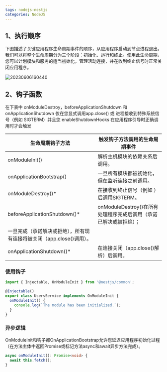 ```yaml
---
tags: nodejs-nestjs
categories: NodeJS
---
```


## 1、执行顺序
下图描述了关键应用程序生命周期事件的顺序，从应用程序启动到节点进程退出。我们可以将整个生命周期分为三个阶段：初始化、运行和终止。使用此生命周期，您可以计划模块和服务的适当初始化，管理活动连接，并在收到终止信号时正常关闭应用程序。

![20230606160440](http://s3.airtlab.com/blog/20230606160440.png)

## 2、钩子函数

在下表中 onModuleDestroy，beforeApplicationShutdown 和 onApplicationShutdown 仅在您显式调用app.close() 或 进程接收到特殊系统信号（例如 SIGTERM）并且您 enableShutdownHooks 在应用程序引导时正确调用时才会触发

| 生命周期钩子方法 | 触发钩子方法调用的生命周期事件 |
| --- | --- |
| onModuleInit() | 解析主机模块的依赖关系后调用。 |
| onApplicationBootstrap() | 一旦所有模块都被初始化，但在监听连接之前调用。 |
| onModuleDestroy()* | 在接收到终止信号（例如 ）后调用SIGTERM。 |
| beforeApplicationShutdown()* | onModuleDestroy()在所有处理程序完成后调用（承诺已解决或被拒绝）；
一旦完成（承诺解决或拒绝），所有现有连接将被关闭（app.close()调用）。 |
| onApplicationShutdown()* | 在连接关闭（app.close()解析）后调用。 |

### 使用钩子
```typescript
import { Injectable, OnModuleInit } from '@nestjs/common';

@Injectable()
export class UsersService implements OnModuleInit {
  onModuleInit() {
    console.log(`The module has been initialized.`);
  }
}
```

### 异步逻辑
OnModuleInit和钩子都OnApplicationBootstrap允许您延迟应用程序初始化过程（在方法主体中返回Promise或标记方法async和await异步方法完成）。

```typescript
async onModuleInit(): Promise<void> {
  await this.fetch();
}
```